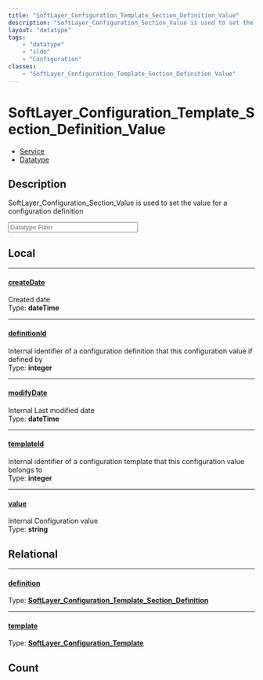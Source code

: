 ```yaml
---
title: "SoftLayer_Configuration_Template_Section_Definition_Value"
description: "SoftLayer_Configuration_Section_Value is used to set the value for a configuration definition"
layout: "datatype"
tags:
    - "datatype"
    - "sldn"
    - "Configuration"
classes:
    - "SoftLayer_Configuration_Template_Section_Definition_Value"
---
```


# SoftLayer_Configuration_Template_Section_Definition_Value
<div id='service-datatype'>
    <ul id='sldn-reference-tabs'>
    <li id='service'> <a href='/reference/services/SoftLayer_Configuration_Template_Section_Definition_Value' >Service</a></li>    <li id='datatype'> <a href='/reference/datatypes/SoftLayer_Configuration_Template_Section_Definition_Value' >Datatype</a></li>
    </ul>
</div>

## Description 


SoftLayer_Configuration_Section_Value is used to set the value for a configuration definition 





<!-- Filer BEGIN -->
<div class="view-filters">
        <div class="clearfix">
            <div class="search-input-box">
                <input placeholder="Datatype Filter" onkeyup="titleSearch(inputId='prop-input', divId='properties', elementClass='prop-row')" 
                    type="text" id="prop-input" value="" size="30" maxlength="128" class="form-text">
            </div>
        </div>
</div>
<!-- Filer END -->

<div id="properties" class="content">
<div id="localProperties" class="prop-content" >

## Local
<div class="prop-row">

-----
[createDate]: #createdate
#### [createDate]
Created date  
<span class="type-label">Type: </span>**dateTime**  



</div>
<div class="prop-row">

-----
[definitionId]: #definitionid
#### [definitionId]
Internal identifier of a configuration definition that this configuration value if defined by  
<span class="type-label">Type: </span>**integer**  



</div>
<div class="prop-row">

-----
[modifyDate]: #modifydate
#### [modifyDate]
Internal Last modified date  
<span class="type-label">Type: </span>**dateTime**  



</div>
<div class="prop-row">

-----
[templateId]: #templateid
#### [templateId]
Internal identifier of a configuration template that this configuration value belongs to  
<span class="type-label">Type: </span>**integer**  



</div>
<div class="prop-row">

-----
[value]: #value
#### [value]
Internal Configuration value  
<span class="type-label">Type: </span>**string**  



</div>
</div>
<!-- LOCAL PROPERTY END -->

<div id="relationalProperties"  class="prop-content" >

## Relational
<div class="prop-row">

-----
[definition]: #definition
#### [definition]
  
<span class="type-label">Type: </span>**<a href='/reference/datatypes/SoftLayer_Configuration_Template_Section_Definition'>SoftLayer_Configuration_Template_Section_Definition </a>**  



</div>
<div class="prop-row">

-----
[template]: #template
#### [template]
  
<span class="type-label">Type: </span>**<a href='/reference/datatypes/SoftLayer_Configuration_Template'>SoftLayer_Configuration_Template </a>**  



</div>

## Count
</div>


